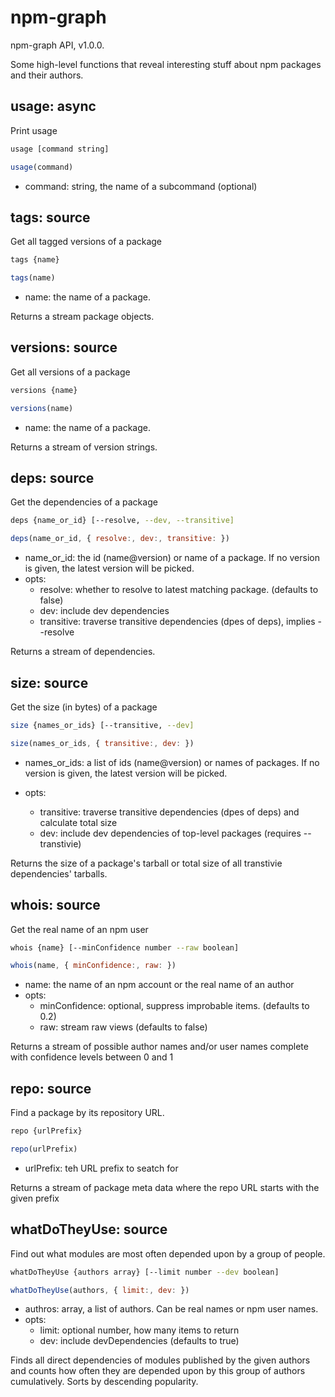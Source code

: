 # npm-graph

npm-graph API, v1.0.0.

Some high-level functions that reveal interesting stuff about npm packages and their authors.

## usage: async

Print usage

```bash
usage [command string]
```

```js
usage(command)
```

 - command: string, the name of a subcommand (optional)

## tags: source

Get all tagged versions of a package

```bash
tags {name}
```

```js
tags(name)
```

 - name: the name of a package.

Returns a stream package objects.

## versions: source

Get all versions of a package

```bash
versions {name}
```

```js
versions(name)
```

 - name: the name of a package.

Returns a stream of version strings.

## deps: source

Get the dependencies of a package

```bash
deps {name_or_id} [--resolve, --dev, --transitive]
```

```js
deps(name_or_id, { resolve:, dev:, transitive: })
```

 - name_or_id: the id (name@version) or name of a package. If no version is given, the latest version will be picked.
 - opts:
   - resolve: whether to resolve to latest matching package. (defaults to false) 
   - dev: include dev dependencies
   - transitive: traverse transitive dependencies (dpes of deps), implies --resolve

Returns a stream of dependencies.

## size: source

Get the size (in bytes) of a package

```bash
size {names_or_ids} [--transitive, --dev]
```

```js
size(names_or_ids, { transitive:, dev: })
```

 - names_or_ids: a list of ids (name@version) or names of packages. If no version is given, the latest version will be picked.

 - opts:
   - transitive: traverse transitive dependencies (dpes of deps) and calculate total size
   - dev: include dev dependencies of top-level packages (requires --transtivie)

Returns the size of a package's tarball or total size of all transtivie dependencies' tarballs.

## whois: source

Get the real name of an npm user

```bash
whois {name} [--minConfidence number --raw boolean]
```

```js
whois(name, { minConfidence:, raw: })
```

 - name: the name of an npm account or the real name of an author
 - opts:
   - minConfidence: optional, suppress improbable items. (defaults to 0.2) 
   - raw: stream raw views (defaults to false)

Returns a stream of possible author names and/or user names complete with confidence levels between 0 and 1

## repo: source

Find a package by its repository URL.

```bash
repo {urlPrefix}
```

```js
repo(urlPrefix)
```

 - urlPrefix: teh URL prefix to seatch for

Returns a stream of package meta data where the repo URL starts with the given prefix

## whatDoTheyUse: source

Find out what modules are most often depended upon by a group of people.

```bash
whatDoTheyUse {authors array} [--limit number --dev boolean]
```

```js
whatDoTheyUse(authors, { limit:, dev: })
```

 - authros: array, a list of authors. Can be real names or npm user names.
 - opts:
   - limit: optional number, how many items to return
   - dev: include devDependencies (defaults to true)

Finds all direct dependencies of modules published by the given authors and counts how often they are depended upon by this group of authors cumulatively. Sorts by descending popularity.

